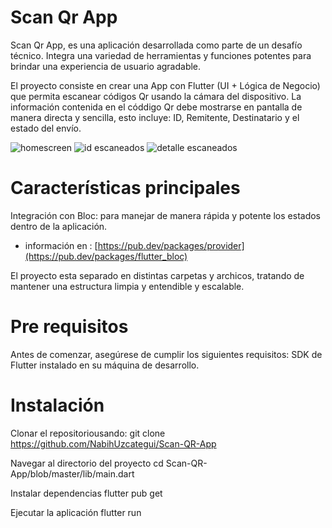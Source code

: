 # Scan Qr App


Scan Qr App, es una aplicación desarrollada como parte de un desafío técnico. Integra una variedad de herramientas y funciones potentes para brindar una experiencia de usuario agradable.

El proyecto consiste en crear una App con Flutter (UI + Lógica de Negocio) que permita escanear códigos Qr usando la cámara del dispositivo. La información contenida en el códdigo Qr debe mostrarse en pantalla de manera directa y sencilla, esto incluye: ID, Remitente, Destinatario y el estado del envío.



![homescreen](https://github.com/user-attachments/assets/9da0887a-62c9-4e7c-ba11-b073c452cb9e) ![id escaneados](https://github.com/user-attachments/assets/dd2efd68-477f-40c8-8ea8-9fafdb0cd4b9) ![detalle escaneados](https://github.com/user-attachments/assets/15b086f7-c8cd-4c77-972e-ef4e30366c82)






# Características principales

Integración con Bloc:  para manejar de manera rápida y potente los estados dentro de la aplicación.
+ información en : [https://pub.dev/packages/provider](https://pub.dev/packages/flutter_bloc)


El proyecto esta separado en distintas carpetas y archicos, tratando de mantener una estructura limpia y entendible y escalable.

# Pre requisitos

Antes de comenzar, asegúrese de cumplir los siguientes requisitos:
SDK de Flutter instalado en su máquina de desarrollo. 

# Instalación

Clonar el repositoriousando: git clone https://github.com/NabihUzcategui/Scan-QR-App

Navegar al directorio del proyecto cd Scan-QR-App/blob/master/lib/main.dart

Instalar dependencias flutter pub get

Ejecutar la aplicación flutter run


